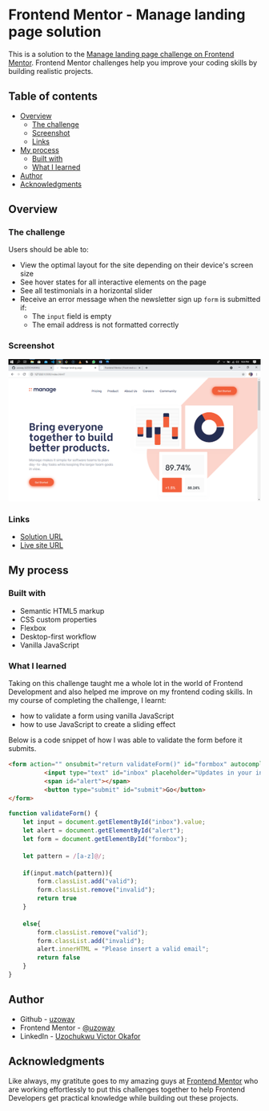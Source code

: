 # Frontend Mentor - Manage landing page solution

This is a solution to the [Manage landing page challenge on Frontend Mentor](https://www.frontendmentor.io/challenges/manage-landing-page-SLXqC6P5). Frontend Mentor challenges help you improve your coding skills by building realistic projects. 

## Table of contents

- [Overview](#overview)
  - [The challenge](#the-challenge)
  - [Screenshot](#screenshot)
  - [Links](#links)
- [My process](#my-process)
  - [Built with](#built-with)
  - [What I learned](#what-i-learned)
- [Author](#author)
- [Acknowledgments](#acknowledgments)

## Overview

### The challenge

Users should be able to:

- View the optimal layout for the site depending on their device's screen size
- See hover states for all interactive elements on the page
- See all testimonials in a horizontal slider
- Receive an error message when the newsletter sign up `form` is submitted if:
  - The `input` field is empty
  - The email address is not formatted correctly

### Screenshot

![](./screenshot.jpg)

### Links

- [Solution URL](https://www.frontendmentor.io/solutions/manage-landing-page-built-using-vanilla-js-html5-and-css3-_I-UdpbU_)
- [Live site URL](https://manage-landing-page-nu-navy.vercel.app/)

## My process

### Built with

- Semantic HTML5 markup
- CSS custom properties
- Flexbox
- Desktop-first workflow
- Vanilla JavaScript

### What I learned

Taking on this challenge taught me a whole lot in the world of Frontend Development and also helped me improve on my frontend coding skills.
In my course of completing the challenge, I learnt:
 - how to validate a form using vanilla JavaScript
 - how to use JavaScript to create a sliding effect 

Below is a code snippet of how I was able to validate the form before it submits.

```html
<form action="" onsubmit="return validateForm()" id="formbox" autocomplete="off">
          <input type="text" id="inbox" placeholder="Updates in your inbox…">
          <span id="alert"></span>
          <button type="submit" id="submit">Go</button>
</form>
```

```JavaScript
function validateForm() {
    let input = document.getElementById("inbox").value;
    let alert = document.getElementById("alert");
    let form = document.getElementById("formbox");

    let pattern = /[a-z]@/;

    if(input.match(pattern)){
        form.classList.add("valid");
        form.classList.remove("invalid");
        return true
    }

    else{
        form.classList.remove("valid");
        form.classList.add("invalid");
        alert.innerHTML = "Please insert a valid email";
        return false
    }
}
```

## Author

- Github - [uzoway](https://github.com/uzoway)
- Frontend Mentor - [@uzoway](https://www.frontendmentor.io/profile/uzoway)
- LinkedIn - [Uzochukwu Victor Okafor](https://www.linkedin.com/in/uzochukwuokafor/)

## Acknowledgments

Like always, my gratitute goes to my amazing guys at [Frontend Mentor](https://www.frontendmentor.io) who are working effortlessly to put this challenges together to help Frontend Developers get practical knowledge while building out these projects.
